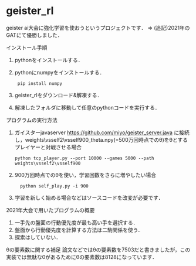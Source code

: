 # geister_rl
 geister ai大会に強化学習を使おうというプロジェクトです．
 => (追記)2021年のGATにて優勝しました．

インストール手順
 1. pythonをインストールする．
 2. pythonにnumpyをインストールする．

         pip install numpy

 4. geister_rlをダウンロード&解凍する．
 5. 解凍したフォルダに移動して任意のpythonコードを実行する．


プログラムの実行方法
 1. ガイスターjavaserver
https://github.com/miyo/geister_server.java
に接続し，weights\vsself2\vsself900_theta.npy(=500万回時点でのθ)をθとするプレイヤーと対戦させる場合

        python tcp_player.py --port 10000 --games 5000 --path weights\vsself2\vsself900

 2. 900万回時点でのθを使い，学習回数をさらに増やしたい場合
    
          python self_play.py -i 900
          
 3. 学習を新しく始める場合などはソースコードを改変が必要です．

2021年大会で用いたプログラムの概要
1. 一手先の盤面の行動優先度が最も高い手を選択する．
2. 盤面から行動優先度を計算する方法は二駒関係を使う．
3. 探索はしていない．


θの要素数に関する補足
論文などではθの要素数を7503だと書きましたが，この実装では無駄な0があるためにθの要素数は8128になっています．
